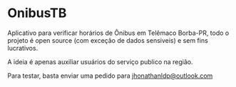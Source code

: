 # OnibusTB
Aplicativo para verificar horários de Ônibus em Telêmaco Borba-PR, todo o projeto é open source (com exceção de dados sensiveis) e sem fins lucrativos.

A ideia é apenas auxiliar usuários do serviço publico na região.

Para testar, basta enviar uma pedido para jhonathanldp@outlook.com


